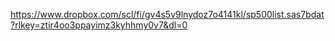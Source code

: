 https://www.dropbox.com/scl/fi/gv4s5v9lnydoz7o4141kl/sp500list.sas7bdat?rlkey=ztir4oo3ppayimz3kyhhmy0v7&dl=0
